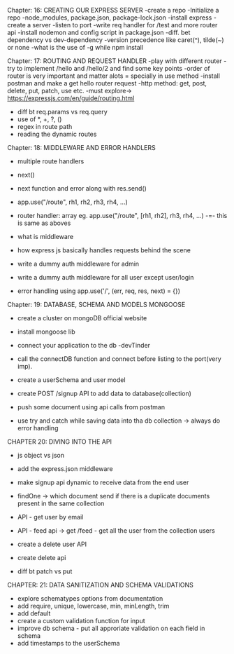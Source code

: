 Chapter: 16: CREATING OUR EXPRESS SERVER
-create a repo
-Initialize a repo
-node_modules, package.json, package-lock.json
-install express
-create a server
-listen to port 
-write req handler for /test and more router api
-install nodemon and config script in package.json
-diff. bet dependency vs dev-dependency
-version precedence like caret(^), tilde(~) or none
-what is the use of -g while npm install


Chapter: 17: ROUTING AND REQUEST HANDLER
-play with different router
-try to implement /hello and /hello/2 and find some key points
-order of router is very important and matter alots = specially in use method
-install postman and make a get hello router request
-http method: get, post, delete, put, patch, use etc.
-must explore->  https://expressjs.com/en/guide/routing.html
- diff bt req.params vs req.query
- use of *, +, ?, () 
- regex in route path
- reading the dynamic routes


Chapter: 18: MIDDLEWARE AND ERROR HANDLERS
- multiple route handlers
- next()
- next function and error along with res.send()
- app.use("/route", rh1, rh2, rh3, rh4, ...)
- router handler: array
 eg. app.use("/route", [rh1, rh2], rh3, rh4, ...) -=- this is same as aboves

 - what is middleware
 - how express js basically handles requests behind the scene
 - write a dummy auth middleware for admin
 - write a dummy auth middleware for all user except user/login 

 - error handling using app.use('/', (err, req, res, next) = {})



Chapter: 19: DATABASE, SCHEMA AND MODELS MONGOOSE
- create a cluster on mongoDB official website
- install mongoose lib
- connect your application to the db  -devTinder
- call the connectDB function and connect before listing to the port(very imp).

- create a userSchema and user model

- create POST /signup API to add data to database(collection)
- push some document using api calls from postman
- use try and catch while saving data into tha db collection -> always do error handling 



CHAPTER 20: DIVING INTO THE API
- js object vs json 
- add the express.json middleware 
- make signup api dynamic to receive data from the end user

- findOne -> which document send if there is a duplicate documents present in the same collection
- API - get user by email
- API - feed api -> get /feed - get all the user from the collection users

- create a delete user API
- create delete api
- diff bt patch vs put


CHAPTER: 21: DATA SANITIZATION AND SCHEMA VALIDATIONS
 - explore schematypes options from documentation
 - add require, unique, lowercase, min, minLength, trim
 - add default
 - create a custom validation function for input
 - improve db schema - put all approriate validation on each field in schema
 - add timestamps to the userSchema 